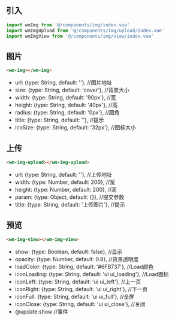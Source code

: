 ## 引入
```javascript
import wmImg from '@/components/img/index.vue'
import wmImgUpload from '@/components/img/upload/index.vue'
import wmImgView from '@/components/img/view/index.vue'
```

## 图片
```html
<wm-img></wm-img>
```
- url: {type: String, default: ''},         //图片地址
- size: {type: String, default: 'cover'},   //背景大小
- width: {type: String, default: '90px'},   //宽
- height: {type: String, default: '40px'},  //高
- radius: {type: String, default: '0px'},   //圆角
- title: {type: String, default: ''},       //提示
- icoSize: {type: String, default: '32px'}, //图标大小

## 上传
```html
<wm-img-upload></wm-img-upload>
```
- url: {type: String, default: ''},           //上传地址
- width: {type: Number, default: 200},        //宽
- height: {type: Number, default: 200},       //高
- param: {type: Object, default: {}},         //提交参数
- title: {type: String, default: '上传图片'}, //提示

## 预览
```html
<wm-img-view></wm-img-view>
```
- show: {type: Boolean, default: false},                  //显示
- opacity: {type: Number, default: 0.8},                  //背景透明度
- loadColor: {type: String, default: '#6FB737'},          //Load颜色
- iconLoading: {type: String, default: 'ui ui_loading'},  //Load图标
- iconLeft: {type: String, default: 'ui ui_left'},        //上一页
- iconRight: {type: String, default: 'ui ui_right'},      //下一页
- iconFull: {type: String, default: 'ui ui_full'},        //全屏
- iconClose: {type: String, default: 'ui ui_close'},      //关闭
- @update:show                                            //事件
